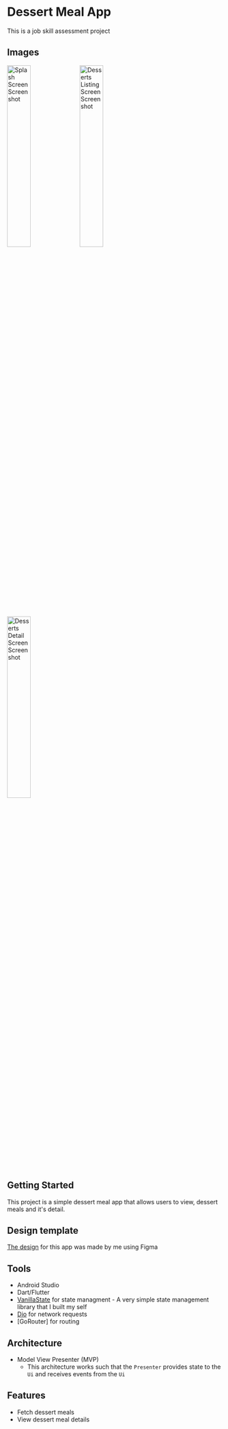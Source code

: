 # Dessert Meal App

This is a job skill assessment project

## Images

<img width="33%" src="https://github.com/folaoluwafemi/dessert_meal_app/assets/89414401/c57a1344-e13b-45a9-84be-629204cd7dd0" alt="Splash Screen Screenshot"></img>
<img width="33%" src="https://github.com/folaoluwafemi/dessert_meal_app/assets/89414401/44329dca-e952-44d5-a1ef-527addf59e47" alt="Desserts Listing Screen Screenshot"></img>
<img width="33%" src="https://github.com/folaoluwafemi/dessert_meal_app/assets/89414401/d0e19526-afba-4c93-8dca-d8a64d01829b" alt="Desserts Detail Screen Screenshot"></img>

## Getting Started

This project is a simple dessert meal app that allows users to view, dessert meals and it's detail.

## Design template

[The design](https://www.figma.com/file/EOFJybVuPB3tWMAFQJ2kq6/Dessert-Meal-App?type=design&node-id=0%3A1&mode=design&t=a70BE28sMnBawrzk-1)
for this app was made by me using Figma

## Tools

- Android Studio
- Dart/Flutter
- [VanillaState](https://pub.dev/packages/vanilla_state) for state managment - A very simple state management library
  that I built my self
- [Dio](https://pub.dev/packages/dio) for network requests
- [GoRouter] for routing

## Architecture

- Model View Presenter (MVP)
    - This architecture works such that the `Presenter` provides state to the `Ui` and receives events from the `Ui`

## Features

- Fetch dessert meals
- View dessert meal details

